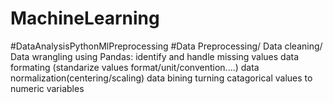 # MachineLearning
#DataAnalysisPythonMlPreprocessing
#Data Preprocessing/ Data cleaning/ Data wrangling
using Pandas:
identify and handle missing values
data formating (standarize values format/unit/convention....)
data normalization(centering/scaling)
data bining
turning catagorical values to numeric variables
